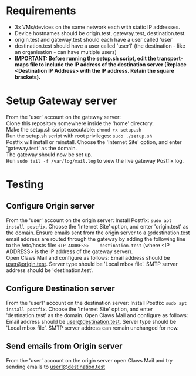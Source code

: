 # Requirements
- 3x VMs/devices on the same network each with static IP addresses.
- Device hostnames should be origin.test, gateway.test, destination.test.
- origin.test and gateway.test should each have a user called 'user'
- destination.test should have a user called 'user1' (the destination - like an organisation - can have multiple users)
- __IMPORTANT: Before running the setup.sh script, edit the transport-maps file to include the IP address of the destination server (Replace \<Destination IP Address> with the IP address. Retain the square brackets).__

# Setup Gateway server
From the 'user' account on the gateway server:  
Clone this repository somewhere inside the 'home' directory.  
Make the setup.sh script executable: `chmod +x setup.sh`  
Run the setup.sh script with root privileges: `sudo ./setup.sh`  
Postfix will install or reinstall. Choose the 'Internet Site' option, and enter 'gateway.test' as the domain.  
The gateway should now be set up.  
Run `sudo tail -f /var/log/mail.log` to view the live gateway Postfix log.

# Testing
## Configure Origin server
From the 'user' account on the origin server:
Install Postfix: `sudo apt install postfix`. Choose the 'Internet Site' option, and enter 'origin.test' as the domain. 
Ensure emails sent from the origin server to a @destination.test email address are routed through the gateway by adding the following line to the /etc/hosts file: `<IP ADDRESS>    destination.test` (where \<IP ADDRESS> is the IP address of the gateway server).  
Open Claws Mail and configure as follows: Email address should be user@origin.test. Server type should be 'Local mbox file'. SMTP server address should be 'destination.test'.

## Configure Destination server
From the 'user1' account on the destination server:
Install Postfix: `sudo apt install postfix`. Choose the 'Internet Site' option, and enter 'destination.test' as the domain. 
Open Claws Mail and configure as follows:  Email address should be user@destination.test. Server type should be 'Local mbox file'. SMTP server address can remain unchanged for now.

## Send emails from Origin server
From the 'user' account on the origin server open Claws Mail and try sending emails to user1@destination.test
